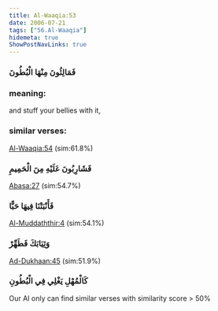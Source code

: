 ```yaml
---
title: Al-Waaqia:53
date: 2006-07-21
tags: ["56.Al-Waaqia"]
hidemeta: true 
ShowPostNavLinks: true 
---
```

### فَمَالِئُونَ مِنْهَا الْبُطُونَ
### meaning: 
and stuff your bellies with it,
### similar verses: 

[Al-Waaqia:54](/56/54) (sim:61.8%)

### فَشَارِبُونَ عَلَيْهِ مِنَ الْحَمِيمِ

[Abasa:27](/80/27) (sim:54.7%)

### فَأَنْبَتْنَا فِيهَا حَبًّا

[Al-Muddaththir:4](/74/4) (sim:54.1%)

### وَثِيَابَكَ فَطَهِّرْ

[Ad-Dukhaan:45](/44/45) (sim:51.9%)

### كَالْمُهْلِ يَغْلِي فِي الْبُطُونِ

Our AI only can find similar verses with similarity score > 50% 
